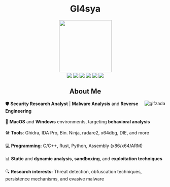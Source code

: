 <h1 align="center">Gl4sya</h1>

<div align="center"> 
  <img height="165em" src="https://github-readme-stats.vercel.app/api?username=Gl4sya&show_icons=true&theme=chartreuse-dark&include_all_commits=true&count_private=true"/> 
</div>

<div align="center"> 
  <img align="center" src="https://img.shields.io/badge/python-3670A0?style=for-the-badge&logo=python&logoColor=white">
  <img align="center" src="https://img.shields.io/badge/c-%2300599C.svg?style=for-the-badge&logo=c&logoColor=white">
  <img align="center" src="https://img.shields.io/badge/VIM-%2311AB00.svg?style=for-the-badge&logo=vim&logoColor=white">
  <img align="center" src="https://img.shields.io/badge/Arch%20Linux-1793D1?logo=arch-linux&logoColor=fff&style=for-the-badge">
  <img align="center" src="https://img.shields.io/badge/Brave-FB542B?style=for-the-badge&logo=Brave&logoColor=white">
  <img align="center" src="https://img.shields.io/badge/DuckDuckGo-DE5833?style=for-the-badge&logo=DuckDuckGo&logoColor=white">  
</div>
  
<h2 align="center">About Me</h2>

<div>
  <img align="right" alt="gifzada" src="https://i.pinimg.com/originals/21/30/28/213028019397e33af974fb5117ddd9e8.gif">
  
  <p>
    🛡️ <strong>Security Research Analyst</strong> | <strong>Malware Analysis</strong> and <strong>Reverse Engineering</strong><br><br>
      🧩 <strong>MacOS</strong> and <strong>Windows</strong> environments, targeting <strong>behavioral analysis</strong><br><br>
      🛠️ <strong>Tools</strong>: Ghidra, IDA Pro, Bin. Ninja, radare2, x64dbg, DIE, and more<br><br>
      💻 <strong>Programming</strong>: C/C++, Rust, Python, Assembly (x86/x64/ARM)<br><br>
      📊 <strong>Static</strong> and <strong>dynamic analysis</strong>, <strong>sandboxing</strong>, and <strong>exploitation techniques</strong><br><br>
      🔍 <strong>Research interests:</strong> Threat detection, obfuscation techniques, persistence mechanisms, and evasive malware<br><br>
  </p>
</div>

